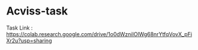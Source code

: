 # Acviss-task

Task Link : https://colab.research.google.com/drive/1o0dWzniIOlWg68nrYtfqVovX_pFiXr2u?usp=sharing
